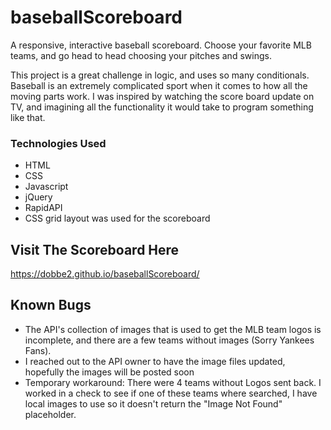 # baseballScoreboard

A responsive, interactive baseball scoreboard.  Choose your favorite MLB teams, and go head to head choosing your pitches and swings.

This project is a great challenge in logic, and uses so many conditionals.  Baseball is an extremely complicated sport when it comes to how all the moving parts work.  I was inspired by watching the score board update on TV, and imagining all the functionality it would take to program something like that.

### Technologies Used
- HTML
- CSS
- Javascript
- jQuery
- RapidAPI
- CSS grid layout was used for the scoreboard 

## Visit The Scoreboard Here

https://dobbe2.github.io/baseballScoreboard/

## Known Bugs

- The API's collection of images that is used to get the MLB team logos is incomplete, and there are a few teams without images (Sorry Yankees Fans). 
- I reached out to the API owner to have the image files updated, hopefully the images will be posted soon
- Temporary workaround: There were 4 teams without Logos sent back.  I worked in a check to see if one of these teams where searched, I have local images to use so it doesn't return the "Image Not Found" placeholder.
